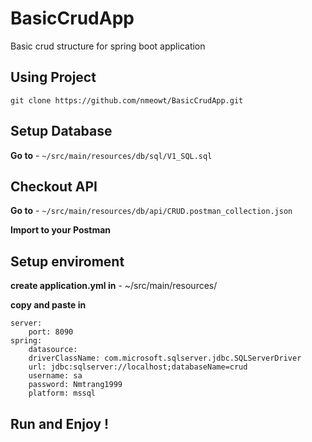 # BasicCrudApp
Basic crud structure for spring boot application

## Using Project
```
git clone https://github.com/nmeowt/BasicCrudApp.git
```
## Setup Database

**Go to** - `~/src/main/resources/db/sql/V1_SQL.sql`

## Checkout API

**Go to** - `~/src/main/resources/db/api/CRUD.postman_collection.json`

**Import to your Postman**

## Setup enviroment
**create application.yml in** - ~/src/main/resources/

**copy and paste in**

```
server:
    port: 8090
spring:
    datasource:
	driverClassName: com.microsoft.sqlserver.jdbc.SQLServerDriver
	url: jdbc:sqlserver://localhost;databaseName=crud
	username: sa
	password: Nmtrang1999
	platform: mssql
```
## Run and Enjoy !
